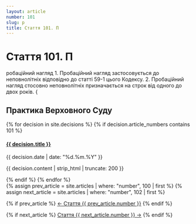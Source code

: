 ```yaml
---
layout: article
number: 101
slug: p
title: Стаття 101. П
---
```


# Стаття 101. П

робаційний нагляд 1. Пробаційний нагляд застосовується до неповнолітніх відповідно до статті 59-1 цього Кодексу. 2. Пробаційний нагляд стосовно неповнолітніх призначається на строк від одного до двох років. {

## Практика Верховного Суду

<div class="decisions-container">
{% for decision in site.decisions %}
  {% if decision.article_numbers contains 101 %}
    <div class="decision-item">
      <h4><a href="{{ decision.url }}">{{ decision.title }}</a></h4>
      <p class="decision-date">{{ decision.date | date: "%d.%m.%Y" }}</p>
      <p class="decision-excerpt">{{ decision.content | strip_html | truncate: 200 }}</p>
    </div>
  {% endif %}
{% endfor %}
</div>

<div class="article-navigation">
  {% assign prev_article = site.articles | where: "number", 100 | first %}
  {% assign next_article = site.articles | where: "number", 102 | first %}
  
  {% if prev_article %}
    <a href="{{ prev_article.url }}" class="prev-article">← Стаття {{ prev_article.number }}</a>
  {% endif %}
  
  {% if next_article %}
    <a href="{{ next_article.url }}" class="next-article">Стаття {{ next_article.number }} →</a>
  {% endif %}
</div>

